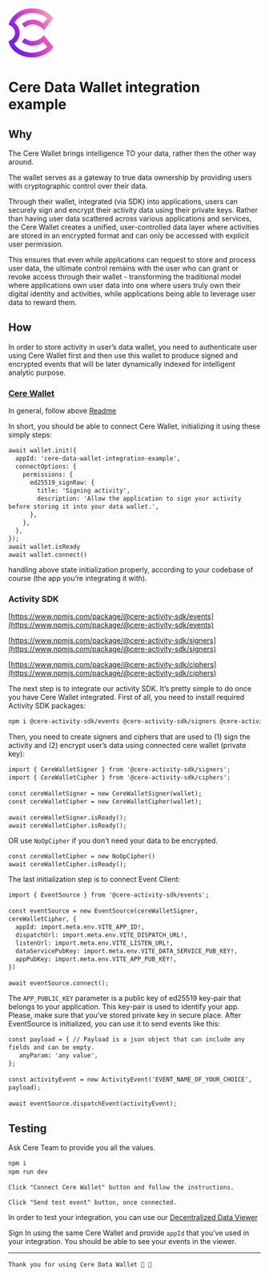![Favicon](public/favicon.png)
# Cere Data Wallet integration example

## Why

The Cere Wallet brings intelligence TO your data, rather then the other way around.

The wallet serves as a gateway to true data ownership by providing users with cryptographic control over their data.

Through their wallet, integrated (via SDK) into applications, users can securely sign and encrypt their activity data using their private keys. Rather than having user data scattered across various applications and services, the Cere Wallet creates a unified, user-controlled data layer where activities are stored in an encrypted format and can only be accessed with explicit user permission.

This ensures that even while applications can request to store and process user data, the ultimate control remains with the user who can grant or revoke access through their wallet - transforming the traditional model where applications own user data into one where users truly own their digital identity and activities, while applications being able to leverage user data to reward them.

## How

In order to store activity in user’s data wallet, you need to authenticate user using Cere Wallet first and then use this wallet to produce signed and encrypted events that will be later dynamically indexed for intelligent analytic purpose.

### [Cere Wallet](https://www.npmjs.com/package/@cere/embed-wallet)

In general, follow above [Readme](https://www.npmjs.com/package/@cere/embed-wallet?activeTab=readme)

In short, you should be able to connect Cere Wallet, initializing it using these simply steps:

```tsx
await wallet.init({
  appId: 'cere-data-wallet-integration-example',
  connectOptions: {
    permissions: {
      ed25519_signRaw: {
        title: 'Signing activity',
        description: 'Allow the application to sign your activity before storing it into your data wallet.',
      },
    },
  },
});
await wallet.isReady
await wallet.connect()
```

handling above state initialization properly, according to your codebase of course (the app you’re integrating it with).

### Activity SDK

[https://www.npmjs.com/package/@cere-activity-sdk/events](https://www.npmjs.com/package/@cere-activity-sdk/events)

[https://www.npmjs.com/package/@cere-activity-sdk/signers](https://www.npmjs.com/package/@cere-activity-sdk/signers)

[https://www.npmjs.com/package/@cere-activity-sdk/ciphers](https://www.npmjs.com/package/@cere-activity-sdk/ciphers)

The next step is to integrate our activity SDK. It’s pretty simple to do once you have Cere Wallet integrated. First of all, you need to install required Activity SDK packages:

```bash
npm i @cere-activity-sdk/events @cere-activity-sdk/signers @cere-activity-sdk/ciphers
```

Then, you need to create signers and ciphers that are used to (1) sign the activity and (2) encrypt user’s data using connected cere wallet (private key):

```tsx
import { CereWalletSigner } from '@cere-activity-sdk/signers';
import { CereWalletCipher } from '@cere-activity-sdk/ciphers';

const cereWalletSigner = new CereWalletSigner(wallet);
const cereWalletCipher = new CereWalletCipher(wallet);

await cereWalletSigner.isReady();
await cereWalletCipher.isReady();
```

OR use `NoOpCipher` if you don't need your data to be encrypted. 
```tsx
const cereWalletCipher = new NoOpCipher() 
await cereWalletCipher.isReady();
```

The last initialization step is to connect Event Client:

```tsx
import { EventSource } from '@cere-activity-sdk/events';

const eventSource = new EventSource(cereWalletSigner, cereWalletCipher, {
  appId: import.meta.env.VITE_APP_ID!,
  dispatchUrl: import.meta.env.VITE_DISPATCH_URL!,
  listenUrl: import.meta.env.VITE_LISTEN_URL!,
  dataServicePubKey: import.meta.env.VITE_DATA_SERVICE_PUB_KEY!,
  appPubKey: import.meta.env.VITE_APP_PUB_KEY!,
})

await eventSource.connect();
```

The `APP_PUBLIC_KEY` parameter is a public key of ed25519 key-pair that belongs to your application. This key-pair is used to identify your app. Please, make sure that you’ve stored private key in secure place. After EventSource is initialized, you can use it to send events like this:

```tsx
const payload = { // Payload is a json object that can include any fields and can be empty.
   anyParam: 'any value',
};

const activityEvent = new ActivityEvent('EVENT_NAME_OF_YOUR_CHOICE', payload);

await eventSource.dispatchEvent(activityEvent);
```

## Testing

Ask Cere Team to provide you all the values.
```bash
npm i
npm run dev
```
```
Click "Connect Cere Wallet" button and follow the instructions.
```
```
Click "Send test event" button, once connected.
```

In order to test your integration, you can use our [Decentralized Data Viewer](https://ddc.cere.network)

Sign In using the same Cere Wallet and provide `appId` that you’ve used in your integration. You should be able to see your events in the viewer.

---
```
Thank you for using Cere Data Wallet 🤝 🫡
```
